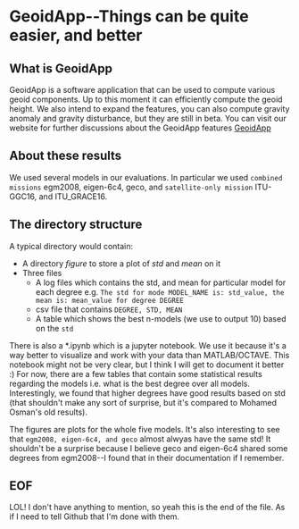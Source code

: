 # GeoidApp--Things can be quite easier, and better

## What is GeoidApp

GeoidApp is a software application that can be used to compute various geoid components. Up to this moment it can efficiently compute the geoid height. We also intend to expand the features, you can also compute gravity anomaly and gravity disturbance, but they are still in beta. You can visit our website for further discussions about the GeoidApp features [GeoidApp](https://geoidapp.github.io)

## About these results

We used several models in our evaluations. In particular we used `combined missions` egm2008, eigen-6c4, geco, and `satellite-only mission` ITU-GGC16, and ITU_GRACE16.

## The directory structure

A typical directory would contain:

- A directory _figure_ to store a plot of _std_ and _mean_ on it
- Three files
  - A log files which contains the std, and mean for particular model for each degree e.g. `The std for mode MODEL_NAME is: std_value, the mean is: mean_value for degree DEGREE`
  - csv file that contains `DEGREE, STD, MEAN`
  - A table which shows the best n-models (we use to output 10) based on the `std`

There is also a \*.ipynb which is a jupyter notebook. We use it because it's a way better to visualize and work with your data than MATLAB/OCTAVE. This notebook might not be very clear, but I think I will get to document it better :)
For now, there are a few tables that contain some statistical results regarding the models i.e. what is the best degree over all models. Interestingly, we found that higher degrees have good results based on std (that shouldn't make any sort of surprise, but it's compared to Mohamed Osman's old results).

The figures are plots for the whole five models. It's also interesting to see that `egm2008, eigen-6c4, and geco` almost alwyas have the same std! It shouldn't be a surprise because I believe geco and eigen-6c4 shared some degrees from egm2008--I found that in their documentation if I remember.

## EOF
LOL! I don't have anything to mention, so yeah this is the end of the file. As if I need to tell Github that I'm done with them.
